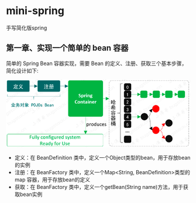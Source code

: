 # mini-spring
手写简化版spring

## 第一章、实现一个简单的 bean 容器

简单的 Spring Bean 容器实现，需要 Bean 的定义、注册、获取三个基本步骤，简化设计如下:

![img.png](doc/images/img.png)

- 定义：在 BeanDefinition 类中，定义一个Object类型的bean，用于存放bean的实例
- 注册：在 BeanFactory 类中，定义一个Map<String, BeanDefinition>类型的 map 容器，用于存放bean的定义
- 获取：在 BeanFactory 类中，定义一个getBean(String name)方法，用于获取bean实例